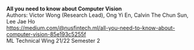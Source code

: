 **All you need to know about Computer Vision** <br/>
Authors: Victor Wong (Research Lead), Ong Yi En, Calvin The Chun Sun, Lee Jae Ho <br/>
https://medium.com/@nusfintech.ml/all-you-need-to-know-about-computer-vision-85e193c5255f <br/>
ML Technical Wing 21/22 Semester 2
